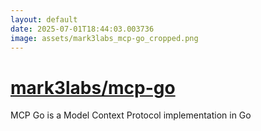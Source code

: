 ```yaml
---
layout: default
date: 2025-07-01T18:44:03.003736
image: assets/mark3labs_mcp-go_cropped.png
---
```


# [mark3labs/mcp-go](https://github.com/mark3labs/mcp-go)

MCP Go is a Model Context Protocol implementation in Go
